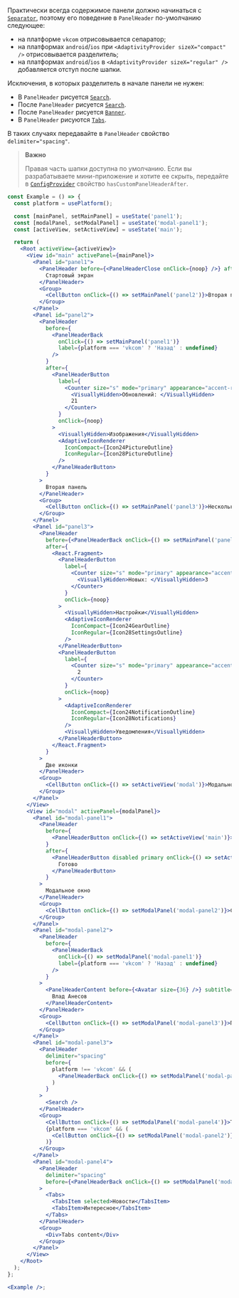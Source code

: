 Практически всегда содержимое панели должно начинаться с [`Separator`](#!/Separator),
поэтому его поведение в `PanelHeader` по-умолчанию следующее:

- на платформе `vkcom` отрисовывается сепаратор;
- на платформах `android`/`ios` при `<AdaptivityProvider sizeX="compact" />` отрисовывается разделитель;
- на платформах `android`/`ios` в `<AdaptivityProvider sizeX="regular" />` добавляется отступ после шапки.

Исключения, в которых разделитель в начале панели не нужен:

- В `PanelHeader` рисуется [`Search`](#!/Search).
- После `PanelHeader` рисуется [`Search`](#!/Search).
- После `PanelHeader` рисуется [`Banner`](#!/Banner).
- В `PanelHeader` рисуются [`Tabs`](#!/Tabs).

В таких случаях передавайте в `PanelHeader` свойство `delimiter="spacing"`.

> **Важно**
>
> Правая часть шапки доступна по умолчанию. Если вы разрабатываете мини-приложение и хотите ее скрыть, передайте в
> [`ConfigProvider`](#/ConfigProvider) свойство `hasCustomPanelHeaderAfter`.

```jsx { "props": { "showCustomPanelHeaderAfterProps": true } }
const Example = () => {
  const platform = usePlatform();

  const [mainPanel, setMainPanel] = useState('panel1');
  const [modalPanel, setModalPanel] = useState('modal-panel1');
  const [activeView, setActiveView] = useState('main');

  return (
    <Root activeView={activeView}>
      <View id="main" activePanel={mainPanel}>
        <Panel id="panel1">
          <PanelHeader before={<PanelHeaderClose onClick={noop} />} after={<Avatar size={36} />}>
            Стартовый экран
          </PanelHeader>
          <Group>
            <CellButton onClick={() => setMainPanel('panel2')}>Вторая панель</CellButton>
          </Group>
        </Panel>
        <Panel id="panel2">
          <PanelHeader
            before={
              <PanelHeaderBack
                onClick={() => setMainPanel('panel1')}
                label={platform === 'vkcom' ? 'Назад' : undefined}
              />
            }
            after={
              <PanelHeaderButton
                label={
                  <Counter size="s" mode="primary" appearance="accent-red">
                    <VisuallyHidden>Обновлений: </VisuallyHidden>
                    21
                  </Counter>
                }
                onClick={noop}
              >
                <VisuallyHidden>Изображения</VisuallyHidden>
                <AdaptiveIconRenderer
                  IconCompact={Icon24PictureOutline}
                  IconRegular={Icon28PictureOutline}
                />
              </PanelHeaderButton>
            }
          >
            Вторая панель
          </PanelHeader>
          <Group>
            <CellButton onClick={() => setMainPanel('panel3')}>Несколько иконок</CellButton>
          </Group>
        </Panel>
        <Panel id="panel3">
          <PanelHeader
            before={<PanelHeaderBack onClick={() => setMainPanel('panel2')} />}
            after={
              <React.Fragment>
                <PanelHeaderButton
                  label={
                    <Counter size="s" mode="primary" appearance="accent-red">
                      <VisuallyHidden>Новых: </VisuallyHidden>3
                    </Counter>
                  }
                  onClick={noop}
                >
                  <VisuallyHidden>Настройки</VisuallyHidden>
                  <AdaptiveIconRenderer
                    IconCompact={Icon24GearOutline}
                    IconRegular={Icon28SettingsOutline}
                  />
                </PanelHeaderButton>
                <PanelHeaderButton
                  label={
                    <Counter size="s" mode="primary" appearance="accent-red">
                      2
                    </Counter>
                  }
                  onClick={noop}
                >
                  <AdaptiveIconRenderer
                    IconCompact={Icon24NotificationOutline}
                    IconRegular={Icon28Notifications}
                  />
                  <VisuallyHidden>Уведомления</VisuallyHidden>
                </PanelHeaderButton>
              </React.Fragment>
            }
          >
            Две иконки
          </PanelHeader>
          <Group>
            <CellButton onClick={() => setActiveView('modal')}>Модальное окно</CellButton>
          </Group>
        </Panel>
      </View>
      <View id="modal" activePanel={modalPanel}>
        <Panel id="modal-panel1">
          <PanelHeader
            before={
              <PanelHeaderButton onClick={() => setActiveView('main')}>Отмена</PanelHeaderButton>
            }
            after={
              <PanelHeaderButton disabled primary onClick={() => setActiveView('main')}>
                Готово
              </PanelHeaderButton>
            }
          >
            Модальное окно
          </PanelHeader>
          <Group>
            <CellButton onClick={() => setModalPanel('modal-panel2')}>Сложный контент</CellButton>
          </Group>
        </Panel>
        <Panel id="modal-panel2">
          <PanelHeader
            before={
              <PanelHeaderBack
                onClick={() => setModalPanel('modal-panel1')}
                label={platform === 'vkcom' ? 'Назад' : undefined}
              />
            }
          >
            <PanelHeaderContent before={<Avatar size={36} />} subtitle="Был в сети вчера">
              Влад Анесов
            </PanelHeaderContent>
          </PanelHeader>
          <Group>
            <CellButton onClick={() => setModalPanel('modal-panel3')}>Поиск</CellButton>
          </Group>
        </Panel>
        <Panel id="modal-panel3">
          <PanelHeader
            delimiter="spacing"
            before={
              platform !== 'vkcom' && (
                <PanelHeaderBack onClick={() => setModalPanel('modal-panel2')} />
              )
            }
          >
            <Search />
          </PanelHeader>
          <Group>
            <CellButton onClick={() => setModalPanel('modal-panel4')}>Табы</CellButton>
            {platform === 'vkcom' && (
              <CellButton onClick={() => setModalPanel('modal-panel2')}>Сложный контент</CellButton>
            )}
          </Group>
        </Panel>
        <Panel id="modal-panel4">
          <PanelHeader
            delimiter="spacing"
            before={<PanelHeaderBack onClick={() => setModalPanel('modal-panel3')} />}
          >
            <Tabs>
              <TabsItem selected>Новости</TabsItem>
              <TabsItem>Интересное</TabsItem>
            </Tabs>
          </PanelHeader>
          <Group>
            <Div>Tabs content</Div>
          </Group>
        </Panel>
      </View>
    </Root>
  );
};

<Example />;
```
